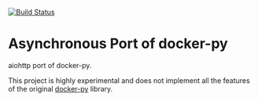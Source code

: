 [![Build Status](https://travis-ci.org/tenforce/docker-py-aiohttp.svg?branch=master)](https://travis-ci.org/tenforce/docker-py-aiohttp)

Asynchronous Port of docker-py
==============================

aiohttp port of docker-py.

This project is highly experimental and does not implement all the features of
the original [docker-py](https://github.com/docker/docker-py) library.
